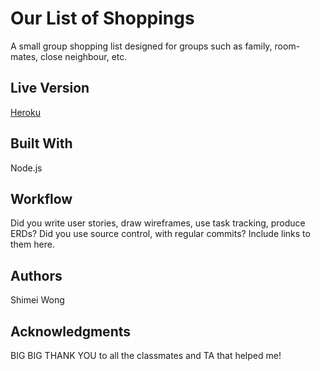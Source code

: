 # Our List of Shoppings

A small group shopping list designed for groups such as family, room-mates, close neighbour, etc.


## Live Version

[Heroku](https://cryptic-peak-63193.herokuapp.com/)

## Built With

Node.js

## Workflow

Did you write user stories, draw wireframes, use task tracking, produce ERDs? Did you use source control, with regular commits? Include links to them here.

## Authors

Shimei Wong

## Acknowledgments

BIG BIG THANK YOU to all the classmates and TA that helped me!
